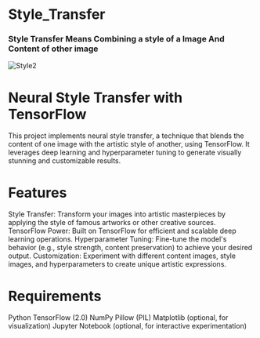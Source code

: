 # Style_Transfer
### Style Transfer Means Combining a style of a Image And Content of other image

![Style2](https://github.com/VanshGupta1905/Style_Transfer/assets/97848559/7edf12af-5291-4fbf-9fe4-16a6f0a03a08)

# Neural Style Transfer with TensorFlow
This project implements neural style transfer, a technique that blends the content of one image with the artistic style of another, using TensorFlow. It leverages deep learning and hyperparameter tuning to generate visually stunning and customizable results.

# Features
Style Transfer: Transform your images into artistic masterpieces by applying the style of famous artworks or other creative sources.
TensorFlow Power: Built on TensorFlow for efficient and scalable deep learning operations.
Hyperparameter Tuning: Fine-tune the model's behavior (e.g., style strength, content preservation) to achieve your desired output.
Customization: Experiment with different content images, style images, and hyperparameters to create unique artistic expressions.
# Requirements
Python 
TensorFlow (2.0)
NumPy
Pillow (PIL)
Matplotlib (optional, for visualization)
Jupyter Notebook (optional, for interactive experimentation)

